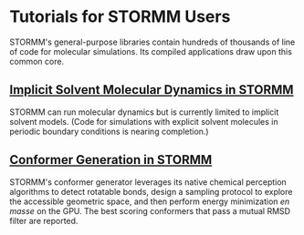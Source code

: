 # Tutorials for STORMM Users

STORMM's general-purpose libraries contain hundreds of thousands of line of code for molecular
simulations.  Its compiled applications draw upon this common core.

## [Implicit Solvent Molecular Dynamics in STORMM](./tutorials/tutorial_md)
STORMM can run molecular dynamics but is currently limited to implicit solvent models. (Code for
simulations with explicit solvent molecules in periodic boundary conditions is nearing completion.)

## [Conformer Generation in STORMM](./tutorials/tutorial_conf)
STORMM's conformer generator leverages its native chemical perception algorithms to detect
rotatable bonds, design a sampling protocol to explore the accessible geometric space, and then
perform energy minimization *en masse* on the GPU.  The best scoring conformers that pass a mutual
RMSD filter are reported.
